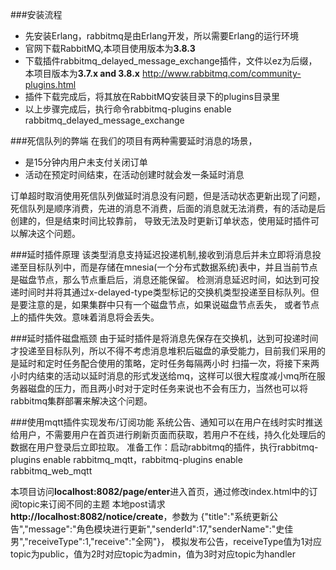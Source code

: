 ###安装流程
  - 先安装Erlang，rabbitmq是由Erlang开发，所以需要Erlang的运行环境
  - 官网下载RabbitMQ,本项目使用版本为**3.8.3**
  - 下载插件rabbitmq_delayed_message_exchange插件，文件以ez为后缀，本项目版本为**3.7.x and 3.8.x** <http://www.rabbitmq.com/community-plugins.html>
  - 插件下载完成后，将其放在RabbitMQ安装目录下的plugins目录里
  - 以上步骤完成后，执行命令rabbitmq-plugins enable rabbitmq_delayed_message_exchange
  
###死信队列的弊端
  在我们的项目有两种需要延时消息的场景，
  - 是15分钟内用户未支付关闭订单
  - 活动在预定时间结束，在活动创建时就会发一条延时消息
  
  订单超时取消使用死信队列做延时消息没有问题，但是活动状态更新出现了问题，死信队列是顺序消费，先进的消息不消费，后面的消息就无法消费，有的活动是后创建的，但是结束时间比较靠前，
  导致无法及时更新订单状态，使用延时插件可以解决这个问题。
  
###延时插件原理
  该类型消息支持延迟投递机制,接收到消息后并未立即将消息投递至目标队列中，而是存储在mnesia(一个分布式数据系统)表中，并且当前节点是磁盘节点，那么节点重启后，消息还能保留。
  检测消息延迟时间，如达到可投递时间时并将其通过x-delayed-type类型标记的交换机类型投递至目标队列。但是要注意的是，如果集群中只有一个磁盘节点，如果说磁盘节点丢失，
  或者节点上的插件失效。意味着消息将会丢失。

###延时插件磁盘瓶颈
  由于延时插件是将消息先保存在交换机，达到可投递时间才投递至目标队列，所以不得不考虑消息堆积后磁盘的承受能力，目前我们采用的是延时和定时任务配合使用的策略，定时任务每隔两小时
  扫描一次，将接下来两小时内结束的活动以延时消息的形式发送给mq，这样可以很大程度减小mq所在服务器磁盘的压力，而且两小时对于定时任务来说也不会有压力，当然也可以将rabbitmq集群部署来解决这个问题。     
  

###使用mqtt插件实现发布/订阅功能
  系统公告、通知可以在用户在线时实时推送给用户，不需要用户在首页进行刷新页面而获取，若用户不在线，持久化处理后的数据在用户登录后立即拉取。
  准备工作：启动rabbitmq的插件，执行rabbitmq-plugins enable rabbitmq_mqtt，rabbitmq-plugins enable rabbitmq_web_mqtt
  
  本项目访问**localhost:8082/page/enter**进入首页，通过修改index.html中的订阅topic来订阅不同的主题
  本地post请求**http://localhost:8082/notice/create**，参数为 {"title":"系统更新公告","message":"角色模块进行更新","senderId":17,"senderName":"史佳男","receiveType":1,"receive":"全网"}，
  模拟发布公告，receiveType值为1对应topic为public，值为2时对应topic为admin，值为3时对应topic为handler
